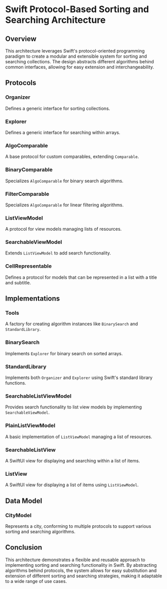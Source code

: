 # Swift Protocol-Based Sorting and Searching Architecture

## Overview

This architecture leverages Swift's protocol-oriented programming paradigm to create a modular and extensible system for sorting and searching collections. The design abstracts different algorithms behind common interfaces, allowing for easy extension and interchangeability.

## Protocols

### Organizer
Defines a generic interface for sorting collections.

### Explorer
Defines a generic interface for searching within arrays.

### AlgoComparable
A base protocol for custom comparables, extending `Comparable`.

### BinaryComparable
Specializes `AlgoComparable` for binary search algorithms.

### FilterComparable
Specializes `AlgoComparable` for linear filtering algorithms.

### ListViewModel
A protocol for view models managing lists of resources.

### SearchableViewModel
Extends `ListViewModel` to add search functionality.

### CellRepresentable
Defines a protocol for models that can be represented in a list with a title and subtitle.

## Implementations

### Tools
A factory for creating algorithm instances like `BinarySearch` and `StandardLibrary`.

### BinarySearch
Implements `Explorer` for binary search on sorted arrays.

### StandardLibrary
Implements both `Organizer` and `Explorer` using Swift's standard library functions.

### SearchableListViewModel
Provides search functionality to list view models by implementing `SearchableViewModel`.

### PlainListViewModel
A basic implementation of `ListViewModel` managing a list of resources.

### SearchableListView
A SwiftUI view for displaying and searching within a list of items.

### ListView
A SwiftUI view for displaying a list of items using `ListViewModel`.

## Data Model

### CityModel
Represents a city, conforming to multiple protocols to support various sorting and searching algorithms.

## Conclusion

This architecture demonstrates a flexible and reusable approach to implementing sorting and searching functionality in Swift. By abstracting algorithms behind protocols, the system allows for easy substitution and extension of different sorting and searching strategies, making it adaptable to a wide range of use cases.
